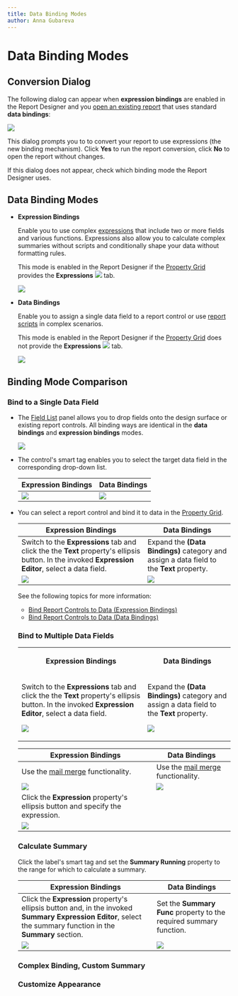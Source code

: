 ```yaml
---
title: Data Binding Modes
author: Anna Gubareva
---
```

# Data Binding Modes

## Conversion Dialog

The following dialog can appear when **expression bindings** are enabled in the Report Designer and you [open an existing report](../open-reports.md) that uses standard **data bindings**:

![](../../../../images/eurd-win-bindings-to-expressions-conversion-dialog.png)

This dialog prompts you to to convert your report to use expressions (the new binding mechanism). Click **Yes** to run the report conversion, click **No** to open the report without changes.

If this dialog does not appear, check which binding mode the Report Designer uses.

## Data Binding Modes

* **Expression Bindings**

    Enable you to use complex [expressions](../use-expressions.md) that include two or more fields and various functions. Expressions also allow you to calculate complex summaries without scripts and conditionally shape your data without formatting rules.

    This mode is enabled in the Report Designer if the [Property Grid](../report-designer-tools/ui-panels/property-grid.md) provides the **Expressions** ![](../../../../images/eurd-win-property-grid-expressions-icon.png) tab.

    ![](../../../../images/eurd-win-property-grid-expression-bindings-mode.png)

* **Data Bindings**

    Enable you to assign a single data field to a report control or use [report scripts](../use-report-scripts.md) in complex scenarios.

    This mode is enabled in the Report Designer if the [Property Grid](../report-designer-tools/ui-panels/property-grid.md) does not provide the **Expressions** ![](../../../../images/eurd-win-property-grid-expressions-icon.png) tab.

    ![](../../../../images/eurd-win-property-grid-data-bindings-mode.png)

## Binding Mode Comparison

### **Bind to a Single Data Field**



* The [Field List](../report-designer-tools/ui-panels/field-list.md) panel allows you to drop fields onto the design surface or existing report controls. All binding ways are identical in the **data bindings** and **expression bindings** modes. 

    ![](../../../../images/eurd-win-binding-using-field-list.png)

* The control's smart tag enables you to select the target data field in the corresponding drop-down list.

    | Expression Bindings | Data Bindings |
    |---|---|
    | ![](../../../../images/eurd-win-smart-tag-expression-binding.png) | ![](../../../../images/eurd-win-smart-tag-data-binding.png) |

* You can select a report control and bind it to data in the [Property Grid](../report-designer-tools/ui-panels/property-grid.md).

    | Expression Bindings | Data Bindings |
    |---|---|
    | Switch to the **Expressions** tab and click the the **Text** property's ellipsis button. In the invoked **Expression Editor**, select a data field. | Expand the **(Data Bindings)** category and assign a data field to the **Text** property. |
    |![](../../../../images/eurd-win-property-grid-expression-binding.png) | ![](../../../../images/eurd-win-property-grid-data-binding.png) |

    <table><tr><th><p>Expression Bindings</p>
    </th><th><p>Data Bindings</p>
    </th></tr><tr><td><p>Switch to the <strong>Expressions</strong> tab and click the the <strong>Text</strong> property's ellipsis button. In the invoked <strong>Expression Editor</strong>, select a data field.</p>
    <p><img src="../../../../images/eurd-win-property-grid-expression-binding.png"></p>
    </td><td><p>Expand the <strong>(Data Bindings)</strong> category and assign a data field to the <strong>Text</strong> property.</p>
    <p><img src="../../../../images/eurd-win-property-grid-data-binding.png"></p>
    </td>
    </tr</table>



See the following topics for more information:

* [Bind Report Controls to Data (Expression Bindings)](bind-controls-to-data-expression-bindings)
* [Bind Report Controls to Data (Data Bindings)](bind-controls-to-data-data-bindings)


### **Bind to Multiple Data Fields**

| Expression Bindings | Data Bindings |
|---|---|
| Use the [mail merge]() functionality. | Use the [mail merge]() functionality. |
|![](../../../../images/eurd-win-binding-modes-mail-merge.png) | ![](../../../../images/eurd-win-binding-modes-mail-merge.png)
| Click the **Expression** property's ellipsis button and specify the expression. | |
|![](../../../../images/eurd-win-expression-binding-multiple-fields.png) | 


### **Calculate Summary**

Click the label's smart tag and set the **Summary Running** property to the range for which to calculate a summary. 

| Expression Bindings | Data Bindings |
|---|---|
| Click the **Expression** property's ellipsis button and, in the invoked **Summary Expression Editor**, select the summary function in the **Summary** section. | Set the **Summary Func** property to the required summary function.
|![](../../../../images/eurd-win-binding-modes-mail-merge.png) | ![](../../../../images/eurd-win-label-legacy-summary-settings.png)

### **Complex Binding, Custom Summary**

### **Customize Appearance**